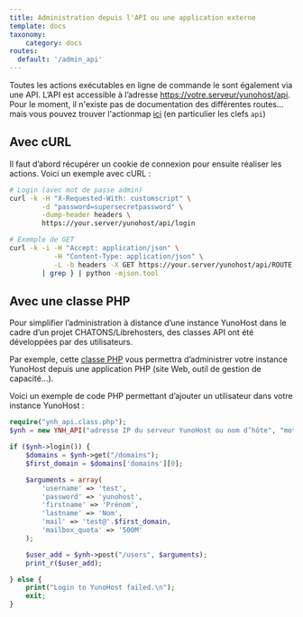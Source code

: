 ```yaml
---
title: Administration depuis l'API ou une application externe
template: docs
taxonomy:
    category: docs
routes:
  default: '/admin_api'
---
```


Toutes les actions exécutables en ligne de commande le sont également via une API. L’API est accessible à l’adresse https://votre.serveur/yunohost/api.
Pour le moment, il n'existe pas de documentation des différentes routes... mais vous pouvez trouver l'actionmap [ici](https://github.com/YunoHost/yunohost/blob/dev/share/actionsmap.yml) (en particulier les clefs `api`)

## Avec cURL

Il faut d’abord récupérer un cookie de connexion pour ensuite réaliser les actions. Voici un exemple avec cURL :

```bash
# Login (avec mot de passe admin)
curl -k -H "X-Requested-With: customscript" \
        -d "password=supersecretpassword" \
        -dump-header headers \
        https://your.server/yunohost/api/login

# Exemple de GET
curl -k -i -H "Accept: application/json" \
           -H "Content-Type: application/json" \
           -L -b headers -X GET https://your.server/yunohost/api/ROUTE \
        | grep } | python -mjson.tool
```

## Avec une classe PHP

Pour simplifier l’administration à distance d’une instance YunoHost dans le cadre d’un projet CHATONS/Librehosters, des classes API ont été développées par des utilisateurs.

Par exemple, cette [classe PHP](https://github.com/scith/yunohost-api-php) vous permettra d’administrer votre instance YunoHost depuis une application PHP (site Web, outil de gestion de capacité...).

Voici un exemple de code PHP permettant d’ajouter un utilisateur dans votre instance YunoHost :

```php
require("ynh_api.class.php");
$ynh = new YNH_API("adresse IP du serveur YunoHost ou nom d’hôte", "mot de passe administrateur");

if ($ynh->login()) {
    $domains = $ynh->get("/domains");
    $first_domain = $domains['domains'][0];

    $arguments = array(
        'username' => 'test',
        'password' => 'yunohost', 
        'firstname' => 'Prénom',
        'lastname' => 'Nom',
        'mail' => 'test@'.$first_domain,
        'mailbox_quota' => '500M'
    );

    $user_add = $ynh->post("/users", $arguments);
    print_r($user_add);

} else {
    print("Login to YunoHost failed.\n");
    exit;
}
```
